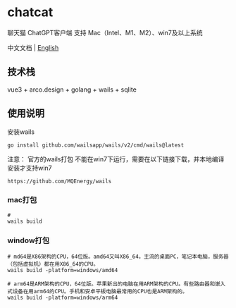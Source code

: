 # chatcat
聊天猫 ChatGPT客户端 支持 Mac（Intel、M1、M2）、win7及以上系统

中文文档 | [English](README.md)

## 技术栈
vue3 + arco.design + golang + wails + sqlite

## 使用说明
安装wails
```
go install github.com/wailsapp/wails/v2/cmd/wails@latest
```
注意：
官方的wails打包 不能在win7下运行，需要在以下链接下载，并本地编译安装才支持win7
```
https://github.com/MQEnergy/wails
```

### mac打包
```shell
# 
wails build
```

### window打包
```shell
# md64是X86架构的CPU，64位版。amd64又叫X86_64。主流的桌面PC，笔记本电脑，服务器（包括虚拟机）都在用X86_64的CPU。
wails build -platform=windows/amd64

# arm64是ARM架构的CPU，64位版。苹果新出的电脑在用ARM架构的CPU。有些路由器和嵌入式设备在用arm64的CPU。手机和安卓平板电脑最常用的CPU也是ARM架构的。
wails build -platform=windows/arm64
```